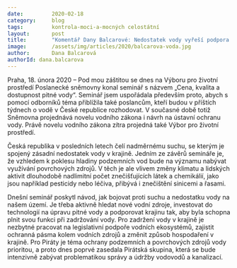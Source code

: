 ```yaml
---
date:         2020-02-18
category:     blog
tags:         kontrola-moci-a-mocných celostátní
layout:       post
title:        "Komentář Dany Balcarové: Nedostatek vody vyřeší podpora jejího zadržování v krajině, péče o ekosystémy a vývoj nových technologií"
image:        /assets/img/articles/2020/balcarova-voda.jpg
author:       Dana Balcarová
authorId: dana.balcarova
---
```




Praha, 18. února 2020 – Pod mou záštitou se dnes na Výboru pro životní prostředí Poslanecké sněmovny konal seminář s názvem „Cena, kvalita a dostupnost pitné vody“. Seminář jsem uspořádala především proto, abych s pomocí odborníků téma přiblížila také poslancům, kteří budou v příštích týdnech o vodě v České republice rozhodovat. V současné době totiž Sněmovna projednává novelu vodního zákona i návrh na ústavní ochranu vody. Právě novelu vodního zákona zítra projedná také Výbor pro životní prostředí. 

Česká republika v posledních letech čelí nadměrnému suchu, se kterým je spojený zásadní nedostatek vody v krajině. Jedním ze závěrů semináře je, že vzhledem k poklesu hladiny podzemních vod bude na významu nabývat využívání povrchových zdrojů. V těch je ale vlivem změny klimatu a lidských aktivit dlouhodobě nadlimitní počet znečišťujících látek a chemikálií, jako jsou například pesticidy nebo léčiva, přibývá i znečištění sinicemi a řasami. 

Dnešní seminář poskytl návod, jak bojovat proti suchu a nedostatku vody na našem území. Je třeba aktivně hledat nové vodní zdroje, investovat do technologií na úpravu pitné vody a podporovat krajinu tak, aby byla schopna plnit svou funkci při zadržování vody. Pro zadržení vody v krajině je nezbytné pracovat na legislativní podpoře vodních ekosystémů, zajistit ochranná pásma kolem vodních zdrojů a změnit způsob hospodaření v krajině. Pro Piráty je téma ochrany podzemních a povrchových zdrojů vody prioritou, a proto dnes poprvé zasedala Pirátská skupina, která se bude intenzivně zabývat problematikou správy a údržby vodovodů a kanalizací.
